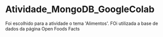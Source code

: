 # Atividade_MongoDB_GoogleColab

Foi escolhido para a atividade o tema 'Alimentos'. FOi utilizada a base de dados da página Open Foods Facts
